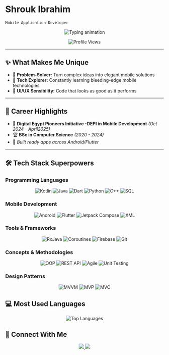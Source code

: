 # Shrouk Ibrahim

`Mobile Application Developer` 

<p align="center"> 
  <img src="https://readme-typing-svg.demolab.com?font=Fira+Code&pause=1000&color=7F52FF&width=435&lines=Guide+you%2C+from+concept+to+reality." alt="Typing animation" />
</p>

<p align="center">
  <img src="https://komarev.com/ghpvc/?username=Shrouk-Ibrahim&color=blueviolet" alt="Profile Views"/>
</p>

---
## ✨ What Makes Me Unique

- 🧠 **Problem-Solver:** Turn complex ideas into elegant mobile solutions  
- 🚀 **Tech Explorer:** Constantly learning bleeding-edge mobile technologies  
- 🎨 **UI/UX Sensibility:** Code that looks as good as it performs  

---

## 🎯 Career Highlights

- 🚀 **Digital Egypt Pioneers Initiative -DEPI in Mobile Development** *(Oct 2024 - April2025)*  
- 🏆 **BSc in Computer Science** *(2020 - 2024)*  
- 📱 *Built ready apps across Android/Flutter*  

---

## 🛠 **Tech Stack Superpowers**

### **Programming Languages**

<p align="center">
  <img src="https://img.shields.io/badge/Kotlin-7F52FF?style=for-the-badge&logo=kotlin&logoColor=white" alt="Kotlin"/>
  <img src="https://img.shields.io/badge/Java-ED8B00?style=for-the-badge&logo=openjdk&logoColor=white" alt="Java"/>
  <img src="https://img.shields.io/badge/Dart-0175C2?style=for-the-badge&logo=dart&logoColor=white" alt="Dart"/>
  <img src="https://img.shields.io/badge/Python-3776AB?style=for-the-badge&logo=python&logoColor=white" alt="Python"/>
  <img src="https://img.shields.io/badge/C++-00599C?style=for-the-badge&logo=c%2B%2B&logoColor=white" alt="C++"/>
  <img src="https://img.shields.io/badge/SQL-4479A1?style=for-the-badge&logo=mysql&logoColor=white" alt="SQL"/>
</p>

### **Mobile Development**

<p align="center">
  <img src="https://img.shields.io/badge/Android-3DDC84?style=for-the-badge&logo=android&logoColor=white" alt="Android"/>
  <img src="https://img.shields.io/badge/Flutter-02569B?style=for-the-badge&logo=flutter&logoColor=white" alt="Flutter"/>
  <img src="https://img.shields.io/badge/Jetpack_Compose-4285F4?style=for-the-badge&logo=jetpack-compose&logoColor=white" alt="Jetpack Compose"/>
  <img src="https://img.shields.io/badge/XML-FF6600?style=for-the-badge&logo=xml&logoColor=white" alt="XML"/>
</p>

### **Tools & Frameworks**

<p align="center">
  <img src="https://img.shields.io/badge/RxJava-B7178C?style=for-the-badge&logo=reactivex&logoColor=white" alt="RxJava"/>
  <img src="https://img.shields.io/badge/Coroutines-388E3C?style=for-the-badge&logo=kotlin&logoColor=white" alt="Coroutines"/>
  <img src="https://img.shields.io/badge/Firebase-FFCA28?style=for-the-badge&logo=firebase&logoColor=black" alt="Firebase"/>
  <img src="https://img.shields.io/badge/Git-F05032?style=for-the-badge&logo=git&logoColor=white" alt="Git"/>
</p>

### **Concepts & Methodologies**

<p align="center">
  <img src="https://img.shields.io/badge/OOP-FF6D00?style=for-the-badge&logo=oop&logoColor=white" alt="OOP"/>
  <img src="https://img.shields.io/badge/REST_API-FF6D00?style=for-the-badge&logo=json&logoColor=white" alt="REST API"/>
  <img src="https://img.shields.io/badge/Agile-009688?style=for-the-badge&logo=agile&logoColor=white" alt="Agile"/>
  <img src="https://img.shields.io/badge/Unit_Testing-388E3C?style=for-the-badge&logo=testing-library&logoColor=white" alt="Unit Testing"/>
</p>

### **Design Patterns**
<p align="center">
 <img src="https://img.shields.io/badge/MVVM-5E17EB?style=for-the-badge&logo=arcgis&logoColor=white" alt="MVVM"/>
  <img src="https://img.shields.io/badge/MVP-5E17EB?style=for-the-badge&logo=arcgis&logoColor=white" alt="MVP"/>
  <img src="https://img.shields.io/badge/MVC-5E17EB?style=for-the-badge&logo=arcgis&logoColor=white" alt="MVC"/>
  </p>


## 💻 Most Used Languages
<p align="center">
  <img src="https://github-readme-stats.vercel.app/api/top-langs/?username=Shrouk-Ibrahim&hide=html,css,scss,less,jupyter%20notebook&layout=compact&theme=radical&langs_count=6&exclude_repo=README.md" alt="Top Languages"/>
</p>

## 🌟 Connect With Me

<p align="center">
  <a href="www.linkedin.com/in/shrouk--ibrahim" target="_blank">
    <img src="https://img.shields.io/badge/-LinkedIn-0A66C2?style=for-the-badge&logo=linkedin&logoColor=white"/>
  </a>
  <a href="mailto:shroukibrahim.offical@gmail.com" target="_blank">
    <img src="https://img.shields.io/badge/-Gmail-EA4335?style=for-the-badge&logo=gmail&logoColor=white"/>
  </a>
</p>
